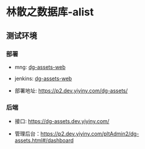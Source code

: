 # 林散之数据库-alist

## 测试环境

### 部署

- mng: [dg-assets-web](https://p2.dev.yiyiny.com/pltAdmin2/d-mng.html#/edit/JApp/dg-assets-web)

- jenkins: [dg-assets-web](https://d-jenkins.dev.yiyiny.com/job/dg-assets-web/)

- 部署地址: https://p2.dev.yiyiny.com/dg-assets/

### 后端

- 接口: https://dg-assets.dev.yiyiny.com/

- 管理后台：https://p2.dev.yiyiny.com/pltAdmin2/dg-assets.html#/dashboard